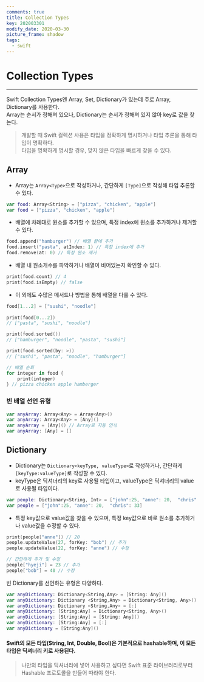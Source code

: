 ```yaml
---
comments: true
title: Collection Types
key: 202003301
modify_date: 2020-03-30
picture_frame: shadow
tags:
  - swift
---
```


# Collection Types
***

Swift Collection Types엔 Array, Set, Dictionary가 있는데 주로 Array, Dictionary를 사용한다.   
Array는 순서가 정해져 있으나, Dictionary는 순서가 정해져 있지 않아 key로 값을 찾는다.

> 개발할 때 Swift 컬렉션 사용은 타입을 정확하게 명시하거나 타입 추론을 통해 타입이 명확하다.   
> 타입을 명확하게 명시할 경우, 맞지 않은 타입을 빠르게 찾을 수 있다.

## Array
- Array는 `Array<Type>`으로 작성하거나, 간단하게 `[Type]`으로 작성해 타입 추론할 수 있다.
```swift
var food: Array<String> = ["pizza", "chicken", "apple"]
var food = ["pizza", "chicken", "apple"]
```
- 배열에 차례대로 원소를 추가할 수 있으며, 특정 index에 원소를 추가하거나 제거할 수 있다.
```swift
food.append("hamburger") // 배열 끝에 추가
food.insert("pasta", atIndex: 1) // 특정 index에 추가
food.remove(at: 0) // 특정 원소 제거
```
- 배열 내 원소개수를 파악하거나 배열이 비어있는지 확인할 수 있다.
```swift
print(food.count) // 4
print(food.isEmpty) // false
```
- 이 외에도 수많은 메서드나 방법을 통해 배열을 다룰 수 있다.
```swift
food[1...2] = ["sushi", "noodle"]
    
print(food[0...2])
// ["pasta", "sushi", "noodle"]

print(food.sorted())
// ["hamburger", "noodle", "pasta", "sushi"]

print(food.sorted(by: >))
// ["sushi", "pasta", "noodle", "hamburger"]

// 배열 순회
for integer in food {
    print(integer)
} // pizza chicken apple hamberger
```

### 빈 배열 선언 유형
```swift
var anyArray: Array<Any> = Array<Any>()
var anyArray: Array<Any> = [Any]()
var anyArray = [Any]() // Array로 자동 인식
var anyArray: [Any] = []
```

## Dictionary
- Dictionary는 `Dictionary<keyType, valueType>`로 작성하거나, 간단하게 `[keyType:valueType]`로 작성할 수 있다.   
- keyType은 딕셔너리의 key로 사용될 타입이고, valueType은 딕셔너리의 value로 사용될 타입이다.
```swift
var people: Dictionary<String, Int> = ["john":25, "anne": 20,  "chris": 33]
var people = ["john":25, "anne": 20,  "chris": 33]
```
- 특정 key값으로 value값을 찾을 수 있으며, 특정 key값으로 바로 원소를 추가하거나 value값을 수정할 수 있다.
```swift
print(people["anne"]) // 20
people.updateValue(27, forKey: "bob") // 추가
people.updateValue(22, forKey: "anne") // 수정

// 간단하게 추가 및 수정
people["hyeji"] = 23 // 추가
people["bob"] = 40 // 수정
```
빈 Dictionary를 선언하는 유형은 다양하다.
```swift
var anyDictionary: Dictionary<String,Any> = [String: Any]()
var anyDictionary: Dictionary <String,Any> = Dictionary<String, Any>()
var anyDictionary: Dictionary <String,Any> = [:]
var anyDictionary: [String:Any] = Dictionary<String, Any>()
var anyDictionary: [String:Any] = [String: Any]()
var anyDictionary: [String:Any] = [:]
var anyDictionary = [String:Any]()
```

#### Swift의 모든 타입(String, Int, Double, Bool)은 기본적으로 hashable하며, 이 모든 타입은 딕셔너리 키로 사용된다.

> 나만의 타입을 딕셔너리에 넣어 사용하고 싶다면 Swift 표준 라이브러리로부터 Hashable 프로토콜을 만들어 따라야 한다.

